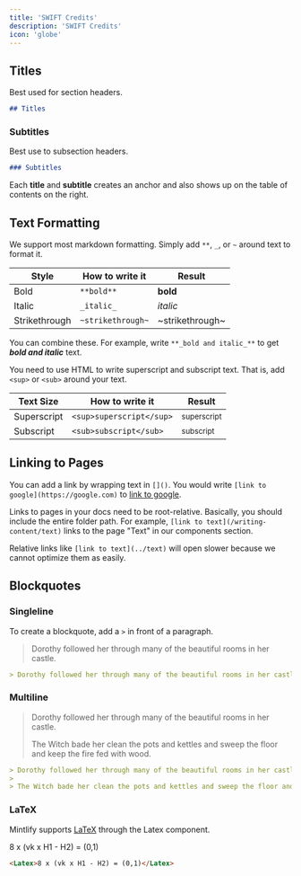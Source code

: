 ```yaml
---
title: 'SWIFT Credits'
description: 'SWIFT Credits'
icon: 'globe'
---
```


## Titles

Best used for section headers.

```md
## Titles
```

### Subtitles

Best use to subsection headers.

```md
### Subtitles
```

<Tip>

Each **title** and **subtitle** creates an anchor and also shows up on the table of contents on the right.

</Tip>

## Text Formatting

We support most markdown formatting. Simply add `**`, `_`, or `~` around text to format it.

| Style         | How to write it   | Result          |
| ------------- | ----------------- | --------------- |
| Bold          | `**bold**`        | **bold**        |
| Italic        | `_italic_`        | _italic_        |
| Strikethrough | `~strikethrough~` | ~strikethrough~ |

You can combine these. For example, write `**_bold and italic_**` to get **_bold and italic_** text.

You need to use HTML to write superscript and subscript text. That is, add `<sup>` or `<sub>` around your text.

| Text Size   | How to write it          | Result                 |
| ----------- | ------------------------ | ---------------------- |
| Superscript | `<sup>superscript</sup>` | <sup>superscript</sup> |
| Subscript   | `<sub>subscript</sub>`   | <sub>subscript</sub>   |

## Linking to Pages

You can add a link by wrapping text in `[]()`. You would write `[link to google](https://google.com)` to [link to google](https://google.com).

Links to pages in your docs need to be root-relative. Basically, you should include the entire folder path. For example, `[link to text](/writing-content/text)` links to the page "Text" in our components section.

Relative links like `[link to text](../text)` will open slower because we cannot optimize them as easily.

## Blockquotes

### Singleline

To create a blockquote, add a `>` in front of a paragraph.

> Dorothy followed her through many of the beautiful rooms in her castle.

```md
> Dorothy followed her through many of the beautiful rooms in her castle.
```

### Multiline

> Dorothy followed her through many of the beautiful rooms in her castle.
>
> The Witch bade her clean the pots and kettles and sweep the floor and keep the fire fed with wood.

```md
> Dorothy followed her through many of the beautiful rooms in her castle.
>
> The Witch bade her clean the pots and kettles and sweep the floor and keep the fire fed with wood.
```

### LaTeX

Mintlify supports [LaTeX](https://www.latex-project.org) through the Latex component.

<Latex>8 x (vk x H1 - H2) = (0,1)</Latex>

```md
<Latex>8 x (vk x H1 - H2) = (0,1)</Latex>
```

